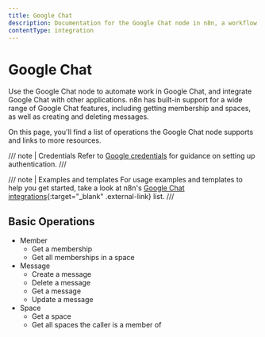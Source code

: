 ```yaml
---
title: Google Chat
description: Documentation for the Google Chat node in n8n, a workflow automation platform. Includes details of operations and configuration, and links to examples and credentials information.
contentType: integration
---
```


# Google Chat

Use the Google Chat node to automate work in Google Chat, and integrate Google Chat with other applications. n8n has built-in support for a wide range of Google Chat features, including getting membership and spaces, as well as creating and deleting messages. 

On this page, you'll find a list of operations the Google Chat node supports and links to more resources.

/// note | Credentials
Refer to [Google credentials](/integrations/builtin/credentials/google/) for guidance on setting up authentication. 
///

/// note | Examples and templates
For usage examples and templates to help you get started, take a look at n8n's [Google Chat integrations](https://n8n.io/integrations/google-chat/){:target="_blank" .external-link} list.
///

## Basic Operations

* Member
    * Get a membership
    * Get all memberships in a space
* Message
    * Create a message
    * Delete a message
    * Get a message
    * Update a message
* Space
    * Get a space
    * Get all spaces the caller is a member of

